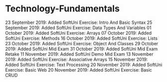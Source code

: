 # Technology-Fundamentals
23 September 2019: Added SoftUni Exercise: Intro And Basic Syntax
25 September 2019: Added SoftUni Exercise: Data Types And Variables
01 October 2019: Added SoftUni Exercise: Arrays
07 October 2019: Added SoftUni Exercise: Methods
16 October 2019: Added SoftUni Exercise: Lists
23 October 2019: Added SoftUni Exercise: Object And Classes
29 October 2019: Added SoftUni Mid Exam
31 October 2019: Added SoftUni Mid Exam Retake
11 November 2019: Added SoftUni Demo Mid Exam
13 November 2019: Added SoftUni Exercise: Associative Arrays
15 November 2019: Added SoftUni Exercise: Text Processing
20 November 2019: Added SoftUni Exercise: Basic Web
20 November 2019: Added SoftUni Exercise: Basic CRUD
